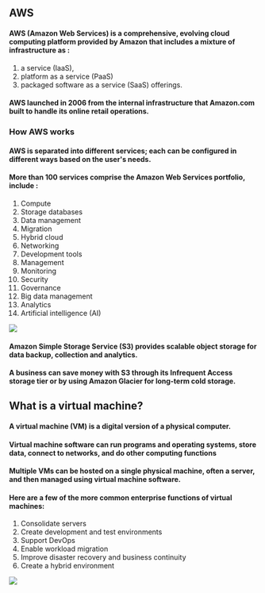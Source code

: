 ## AWS
#### AWS (Amazon Web Services) is a comprehensive, evolving cloud computing platform provided by Amazon that includes a mixture of infrastructure as :
1. a service (IaaS), 
2. platform as a service (PaaS) 
3. packaged software as a service (SaaS) offerings.


#### AWS launched in 2006 from the internal infrastructure that Amazon.com built to handle its online retail operations.

### How AWS works
#### AWS is separated into different services; each can be configured in different ways based on the user's needs.

#### More than 100 services comprise the Amazon Web Services portfolio, include :

1. Compute
2. Storage databases
3. Data management
4. Migration
5. Hybrid cloud
6. Networking
7. Development tools
9. Management
10. Monitoring
11. Security
12. Governance
13. Big data management
14. Analytics
15. Artificial intelligence (AI)


![](https://5.imimg.com/data5/AG/RU/HG/SELLER-91218068/aws-cloud-services-500x500.png)

#### Amazon Simple Storage Service (S3) provides scalable object storage for data backup, collection and analytics.
#### A business can save money with S3 through its Infrequent Access storage tier or by using Amazon Glacier for long-term cold storage.

## What is a virtual machine?
#### A virtual machine (VM) is a digital version of a physical computer.

#### Virtual machine software can run programs and operating systems, store data, connect to networks, and do other computing functions
#### Multiple VMs can be hosted on a single physical machine, often a server, and then managed using virtual machine software.

#### Here are a few of the more common enterprise functions of virtual machines:

1. Consolidate servers
2. Create development and test environments
3. Support DevOps
4. Enable workload migration
5. Improve disaster recovery and business continuity
6. Create a hybrid environment

![](https://www.researchgate.net/profile/Boxiong-Tan/publication/334695896/figure/fig1/AS:784774989901824@1564116346547/Container-based-cloud-vs-VM-based-cloud.ppm)
